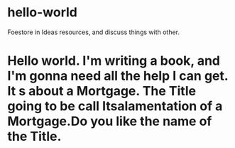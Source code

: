 # hello-world
Foestore in Ideas resources, and discuss things with other.
# Hello world. I'm writing a book, and I'm gonna need all the help I can get. It s about a Mortgage. The Title going to be call Itsalamentation of a Mortgage.Do you like the name of the Title. 
